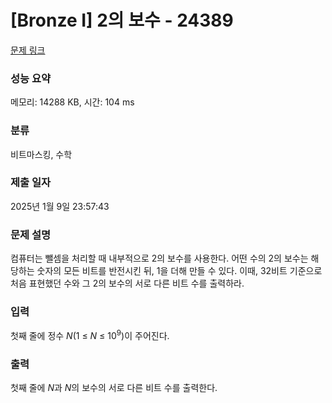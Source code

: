 # [Bronze I] 2의 보수 - 24389 

[문제 링크](https://www.acmicpc.net/problem/24389) 

### 성능 요약

메모리: 14288 KB, 시간: 104 ms

### 분류

비트마스킹, 수학

### 제출 일자

2025년 1월 9일 23:57:43

### 문제 설명

<p>컴퓨터는 뺄셈을 처리할 때 내부적으로 2의 보수를 사용한다. 어떤 수의 2의 보수는 해당하는 숫자의 모든 비트를 반전시킨 뒤, 1을 더해 만들 수 있다. 이때, 32비트 기준으로 처음 표현했던 수와 그 2의 보수의 서로 다른 비트 수를 출력하라. </p>

### 입력 

 <p>첫째 줄에 정수 <em>N</em>(1 ≤ <em>N</em> ≤ 10<sup>9</sup>)이 주어진다.</p>

### 출력 

 <p>첫째 줄에 <em>N</em>과 <em>N</em>의 보수의 서로 다른 비트 수를 출력한다.</p>

